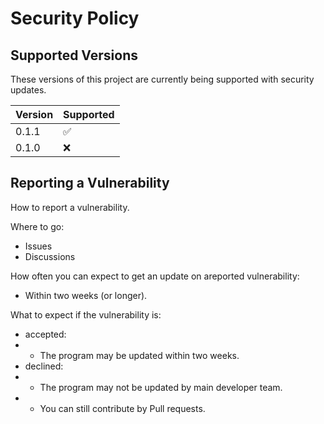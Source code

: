 # Security Policy

## Supported Versions

These versions of this project are
currently being supported with security updates.

| Version | Supported          |
| ------- | ------------------ |
| 0.1.1   | :white_check_mark: |
| 0.1.0   | :x:                |

## Reporting a Vulnerability

How to report a vulnerability.

Where to go:
 - Issues
 - Discussions

How often you can expect to get an update on areported vulnerability:
 - Within two weeks (or longer).

What to expect if the vulnerability is:
 - accepted:
 - - The program may be updated within two weeks.
 - declined:
 - - The program may not be updated by main developer team.
 - - You can still contribute by Pull requests.
